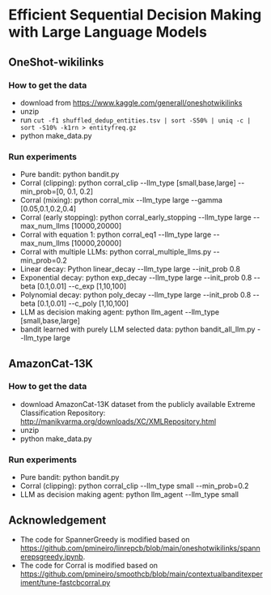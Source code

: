 # Efficient Sequential Decision Making with Large Language Models
## OneShot-wikilinks
### How to get the data

* download from https://www.kaggle.com/generall/oneshotwikilinks
* unzip
* run `cut -f1 shuffled_dedup_entities.tsv | sort -S50% | uniq -c | sort -S10% -k1rn > entityfreq.gz`
* python make_data.py

### Run experiments
* Pure bandit: python bandit.py 
* Corral (clipping): python corral_clip --llm_type [small,base,large] --min_prob=[0, 0.1, 0.2]
* Corral (mixing): python corral_mix --llm_type large --gamma [0.05,0.1,0.2,0.4]
* Corral (early stopping): python corral_early_stopping --llm_type large --max_num_llms [10000,20000]
* Corral with equation 1: python corral_eq1 --llm_type large --max_num_llms [10000,20000]
* Corral with multiple LLMs: python corral_multiple_llms.py --min_prob=0.2 
* Linear decay: Python linear_decay --llm_type large --init_prob 0.8 
* Exponential decay: python exp_decay --llm_type large --init_prob 0.8 --beta [0.1,0.01] --c_exp [1,10,100]
* Polynomial decay:  python poly_decay --llm_type large --init_prob 0.8 --beta [0.1,0.01] --c_poly [1,10,100]
* LLM as decision making agent: python llm_agent --llm_type [small,base,large]
* bandit learned with purely LLM selected data: python bandit_all_llm.py --llm_type large

## AmazonCat-13K
### How to get the data

* download AmazonCat-13K dataset from the publicly available Extreme Classification Repository:    http://manikvarma.org/downloads/XC/XMLRepository.html
* unzip
* python make_data.py

### Run experiments
* Pure bandit: python bandit.py 
* Corral (clipping): python corral_clip --llm_type small --min_prob=0.2
* LLM as decision making agent: python llm_agent --llm_type small

## Acknowledgement
* The code for SpannerGreedy is modified based on https://github.com/pmineiro/linrepcb/blob/main/oneshotwikilinks/spannerepsgreedy.ipynb.
* The code for Corral is modified based on https://github.com/pmineiro/smoothcb/blob/main/contextualbanditexperiment/tune-fastcbcorral.py

